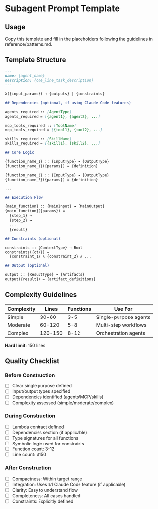 # Subagent Prompt Template

## Usage

Copy this template and fill in the placeholders following the guidelines in reference/patterns.md.

## Template Structure

```markdown
---
name: {agent_name}
description: {one_line_task_description}
---

λ({input_params}) → {outputs} | {constraints}

## Dependencies (optional, if using Claude Code features)

agents_required :: [AgentType]
agents_required = [{agent1}, {agent2}, ...]

mcp_tools_required :: [ToolName]
mcp_tools_required = [{tool1}, {tool2}, ...]

skills_required :: [SkillName]
skills_required = [{skill1}, {skill2}, ...]

## Core Logic

{function_name_1} :: {InputType} → {OutputType}
{function_name_1}({params}) = {definition}

{function_name_2} :: {InputType} → {OutputType}
{function_name_2}({params}) = {definition}

...

## Execution Flow

{main_function} :: {MainInput} → {MainOutput}
{main_function}({params}) =
  {step_1} →
  {step_2} →
  ...
  {result}

## Constraints (optional)

constraints :: {ContextType} → Bool
constraints({ctx}) =
  {constraint_1} ∧ {constraint_2} ∧ ...

## Output (optional)

output :: {ResultType} → {Artifacts}
output({result}) = {artifact_definitions}
```

## Complexity Guidelines

| Complexity | Lines | Functions | Use For |
|------------|-------|-----------|---------|
| Simple | 30-60 | 3-5 | Single-purpose agents |
| Moderate | 60-120 | 5-8 | Multi-step workflows |
| Complex | 120-150 | 8-12 | Orchestration agents |

**Hard limit**: 150 lines

## Quality Checklist

### Before Construction
- [ ] Clear single purpose defined
- [ ] Input/output types specified
- [ ] Dependencies identified (agents/MCP/skills)
- [ ] Complexity assessed (simple/moderate/complex)

### During Construction
- [ ] Lambda contract defined
- [ ] Dependencies section (if applicable)
- [ ] Type signatures for all functions
- [ ] Symbolic logic used for constraints
- [ ] Function count: 3-12
- [ ] Line count: ≤150

### After Construction
- [ ] Compactness: Within target range
- [ ] Integration: Uses ≥1 Claude Code feature (if applicable)
- [ ] Clarity: Easy to understand flow
- [ ] Completeness: All cases handled
- [ ] Constraints: Explicitly defined
